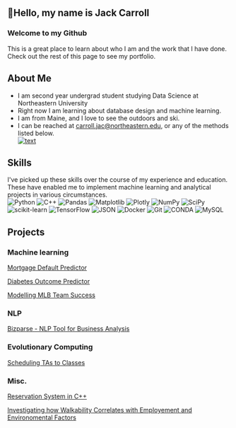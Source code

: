 ## 👋Hello, my name is Jack Carroll
### Welcome to my Github
This is a great place to learn about who I am and the work that I have done. Check out the rest of this page to see my portfolio. 

## About Me
- I am second year undergrad student studying Data Science at Northeastern University
- Right now I am learning about database design and machine learning. 
- I am from Maine, and I love to see the outdoors and ski.
- I can be reached at carroll.jac@northeastern.edu, or any of the methods listed below.\
[![text](https://img.shields.io/badge/LinkedIn-0077B5?style=for-the-badge&logo=linkedin&logoColor=white)](https://www.linkedin.com/in/jack-carroll-43b2442b6/)

## Skills
I've picked up these skills over the course of my experience and education. These have enabled me to implement machine learning and analytical projects in various circumstances.\
![Python](https://img.shields.io/badge/python-3670A0?style=for-the-badge&logo=python&logoColor=ffdd54) ![C++](https://img.shields.io/badge/c++-%2300599C.svg?style=for-the-badge&logo=c%2B%2B&logoColor=white) ![Pandas](https://img.shields.io/badge/pandas-%23150458.svg?style=for-the-badge&logo=pandas&logoColor=white) ![Matplotlib](https://img.shields.io/badge/Matplotlib-%23ffffff.svg?style=for-the-badge&logo=Matplotlib&logoColor=black) ![Plotly](https://img.shields.io/badge/Plotly-%233F4F75.svg?style=for-the-badge&logo=plotly&logoColor=white) ![NumPy](https://img.shields.io/badge/numpy-%23013243.svg?style=for-the-badge&logo=numpy&logoColor=white) ![SciPy](https://img.shields.io/badge/SciPy-%230C55A5.svg?style=for-the-badge&logo=scipy&logoColor=%white) ![scikit-learn](https://img.shields.io/badge/scikit--learn-%23F7931E.svg?style=for-the-badge&logo=scikit-learn&logoColor=white) ![TensorFlow](https://img.shields.io/badge/TensorFlow-%23FF6F00.svg?style=for-the-badge&logo=TensorFlow&logoColor=white) ![JSON](https://img.shields.io/badge/json-5E5C5C?style=for-the-badge&logo=json&logoColor=white) ![Docker](https://img.shields.io/badge/docker-%230db7ed.svg?style=for-the-badge&logo=docker&logoColor=white) ![Git](https://img.shields.io/badge/git-%23F05033.svg?style=for-the-badge&logo=git&logoColor=white) ![CONDA](https://img.shields.io/badge/conda-342B029.svg?&style=for-the-badge&logo=anaconda&logoColor=white) ![MySQL](https://img.shields.io/badge/mysql-4479A1.svg?style=for-the-badge&logo=mysql&logoColor=white)

## Projects
### Machine learning
[Mortgage Default Predictor](https://github.com/jackc602/jackc602/tree/main/Projects/Mortgage%20Default%20Predictor)

[Diabetes Outcome Predictor](https://github.com/jackc602/jackc602/tree/main/Projects/Diabetes%20Predictor)

[Modelling MLB Team Success](https://github.com/jackc602/jackc602/tree/main/Projects/MLB%20Team%20Success)

### NLP 
[Bizparse - NLP Tool for Business Analysis](https://github.com/jackc602/jackc602/tree/main/Projects/Bizparse)

### Evolutionary Computing
[Scheduling TAs to Classes](https://github.com/jackc602/jackc602/tree/main/Projects/Scheduling%20through%20Evolutionary%20Computation)

### Misc.
[Reservation System in C++](https://github.com/jackc602/jackc602/tree/main/Projects/Reservation%20System)

[Investigating how Walkability Correlates with Employement and Environomental Factors](https://github.com/jackc602/jackc602/tree/main/Projects/Walkability%20and%20City%20Success) 


